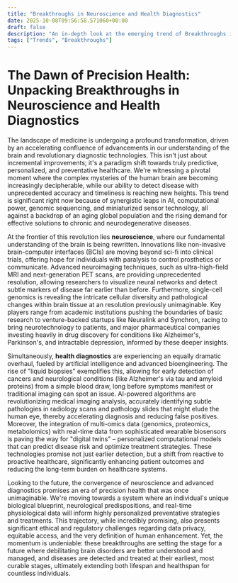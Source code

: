 ```yaml
---
title: "Breakthroughs in Neuroscience and Health Diagnostics"
date: 2025-10-08T09:56:58.571060+00:00
draft: false
description: "An in-depth look at the emerging trend of Breakthroughs in Neuroscience and Health Diagnostics and what it means for the future."
tags: ["Trends", "Breakthroughs"]
---
```


# The Dawn of Precision Health: Unpacking Breakthroughs in Neuroscience and Health Diagnostics

The landscape of medicine is undergoing a profound transformation, driven by an accelerating confluence of advancements in our understanding of the brain and revolutionary diagnostic technologies. This isn't just about incremental improvements; it's a paradigm shift towards truly predictive, personalized, and preventative healthcare. We're witnessing a pivotal moment where the complex mysteries of the human brain are becoming increasingly decipherable, while our ability to detect disease with unprecedented accuracy and timeliness is reaching new heights. This trend is significant right now because of synergistic leaps in AI, computational power, genomic sequencing, and miniaturized sensor technology, all against a backdrop of an aging global population and the rising demand for effective solutions to chronic and neurodegenerative diseases.

At the frontier of this revolution lies **neuroscience**, where our fundamental understanding of the brain is being rewritten. Innovations like non-invasive brain-computer interfaces (BCIs) are moving beyond sci-fi into clinical trials, offering hope for individuals with paralysis to control prosthetics or communicate. Advanced neuroimaging techniques, such as ultra-high-field MRI and next-generation PET scans, are providing unprecedented resolution, allowing researchers to visualize neural networks and detect subtle markers of disease far earlier than before. Furthermore, single-cell genomics is revealing the intricate cellular diversity and pathological changes within brain tissue at an resolution previously unimaginable. Key players range from academic institutions pushing the boundaries of basic research to venture-backed startups like Neuralink and Synchron, racing to bring neurotechnology to patients, and major pharmaceutical companies investing heavily in drug discovery for conditions like Alzheimer's, Parkinson's, and intractable depression, informed by these deeper insights.

Simultaneously, **health diagnostics** are experiencing an equally dramatic overhaul, fueled by artificial intelligence and advanced bioengineering. The rise of "liquid biopsies" exemplifies this, allowing for early detection of cancers and neurological conditions (like Alzheimer's via tau and amyloid proteins) from a simple blood draw, long before symptoms manifest or traditional imaging can spot an issue. AI-powered algorithms are revolutionizing medical imaging analysis, accurately identifying subtle pathologies in radiology scans and pathology slides that might elude the human eye, thereby accelerating diagnosis and reducing false positives. Moreover, the integration of multi-omics data (genomics, proteomics, metabolomics) with real-time data from sophisticated wearable biosensors is paving the way for "digital twins" – personalized computational models that can predict disease risk and optimize treatment strategies. These technologies promise not just earlier detection, but a shift from reactive to proactive healthcare, significantly enhancing patient outcomes and reducing the long-term burden on healthcare systems.

Looking to the future, the convergence of neuroscience and advanced diagnostics promises an era of precision health that was once unimaginable. We're moving towards a system where an individual's unique biological blueprint, neurological predispositions, and real-time physiological data will inform highly personalized preventative strategies and treatments. This trajectory, while incredibly promising, also presents significant ethical and regulatory challenges regarding data privacy, equitable access, and the very definition of human enhancement. Yet, the momentum is undeniable: these breakthroughs are setting the stage for a future where debilitating brain disorders are better understood and managed, and diseases are detected and treated at their earliest, most curable stages, ultimately extending both lifespan and healthspan for countless individuals.